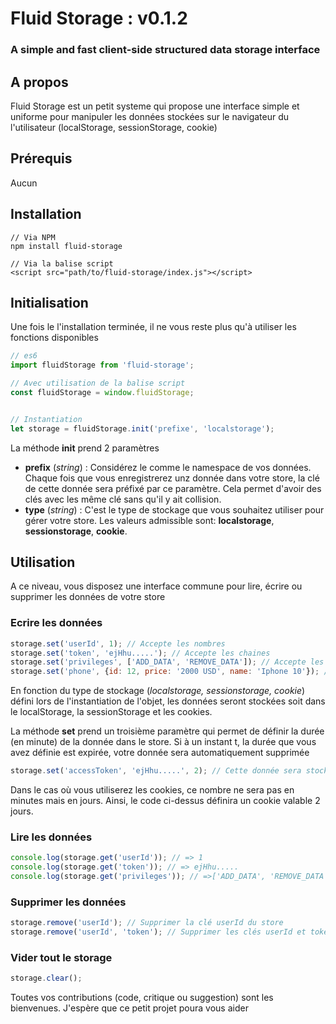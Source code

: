 # Fluid Storage : v0.1.2

### A  simple and fast client-side structured data storage interface



## A propos

Fluid Storage est un petit systeme qui propose une interface simple et uniforme pour manipuler les données stockées sur le navigateur du l'utilisateur (localStorage, sessionStorage, cookie)

## Prérequis

Aucun

## Installation

```
// Via NPM
npm install fluid-storage

// Via la balise script
<script src="path/to/fluid-storage/index.js"></script>
```

## Initialisation

Une fois le l'installation terminée, il ne vous reste plus qu'à utiliser les fonctions disponibles

```js
// es6
import fluidStorage from 'fluid-storage';

// Avec utilisation de la balise script
const fluidStorage = window.fluidStorage;


// Instantiation
let storage = fluidStorage.init('prefixe', 'localstorage');

```
La méthode **init** prend 2 paramètres

- **prefix** (*string*) : Considérez le comme le namespace de vos données. Chaque fois que vous enregistrerez unz donnée dans votre store, la clé de cette donnée sera préfixé par ce paramètre. Cela permet d'avoir des clés avec les même clé sans qu'il y ait collision.
- **type** (*string*) : C'est le type de stockage que vous souhaitez utiliser pour gérer votre store. Les valeurs admissible sont: **localstorage**, **sessionstorage**, **cookie**.


## Utilisation

A ce niveau, vous disposez une interface commune pour lire, écrire ou supprimer les données de votre store

### Ecrire les données

```js
storage.set('userId', 1); // Accepte les nombres
storage.set('token', 'ejHhu.....'); // Accepte les chaines
storage.set('privileges', ['ADD_DATA', 'REMOVE_DATA']); // Accepte les tableau
storage.set('phone', {id: 12, price: '2000 USD', name: 'Iphone 10'}); // Accepte les objets
```

En fonction du type de stockage (*localstorage, sessionstorage, cookie*) défini lors de l'instantiation de l'objet, les données seront stockées soit dans le localStorage, la sessionStorage et les cookies.

La méthode **set** prend un troisième paramètre qui permet de définir la durée (en minute) de la donnée dans le store. Si à un instant t, la durée que vous avez définie est expirée, votre donnée sera automatiquement supprimée

```js
storage.set('accessToken', 'ejHhu.....', 2); // Cette donnée sera stockée pendant 2 minutes, après ce temps, la donnée sera supprimée lorsqu'on essayera de la recupérer
```

Dans le cas où vous utiliserez les cookies, ce nombre ne sera pas en minutes mais en jours. Ainsi, le code ci-dessus définira un cookie valable 2 jours.

### Lire les données

```js
console.log(storage.get('userId')); // => 1
console.log(storage.get('token')); // => ejHhu.....
console.log(storage.get('privileges')); // =>['ADD_DATA', 'REMOVE_DATA']
```

### Supprimer les données

```js
storage.remove('userId'); // Supprimer la clé userId du store
storage.remove('userId', 'token'); // Supprimer les clés userId et token du store'
```

### Vider tout le storage

```js
storage.clear();
```



Toutes vos contributions (code, critique ou suggestion) sont les bienvenues. J'espère que ce petit projet poura vous aider
